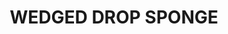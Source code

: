 ---
layout: product
title: "WEDGED DROP SPONGE"
price: "350" 
desc: "Sundjer za uklanjanje washeva i pigmenata"
img_path: "/assets/img/A.MIG-8560.webp"
brand: "AMMO"
available: true
special_offer: false
new: false
soon: false
cat: "070000"
subcat: "070100"
subsubcat: "070105"
sifra: "A.MIG-8560"
popular: false
spec: false
---
